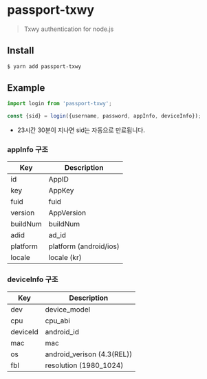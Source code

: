 # passport-txwy
> Txwy authentication for node.js

## Install
```bash
$ yarn add passport-txwy
```

## Example
```javascript
import login from 'passport-txwy';

const {sid} = login({username, password, appInfo, deviceInfo});
```
 - 23시간 30분이 지나면 sid는 자동으로 만료됩니다.

### appInfo 구조
| Key | Description |
| --- | ----------- |
| id | AppID |
| key | AppKey |
| fuid | fuid |
| version | AppVersion |
| buildNum | buildNum |
| adid | ad_id |
| platform | platform (android/ios) |
| locale | locale (kr) |

### deviceInfo 구조
| Key | Description |
| --- | ----------- |
| dev | device_model |
| cpu | cpu_abi |
| deviceId | android_id |
| mac | mac |
| os | android_verison (4.3(REL)) |
| fbl | resolution (1980_1024) |
